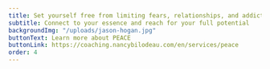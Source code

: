 ```yaml
---
title: Set yourself free from limiting fears, relationships, and addictions
subtitle: Connect to your essence and reach for your full potential
backgroundImg: "/uploads/jason-hogan.jpg"
buttonText: Learn more about PEACE
buttonLink: https://coaching.nancybilodeau.com/en/services/peace
order: 4
---
```


